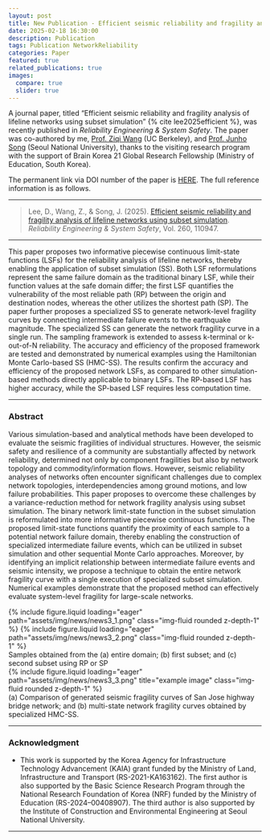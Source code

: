 ```yaml
---
layout: post
title: New Publication - Efficient seismic reliability and fragility analysis of lifeline networks using subset simulation
date: 2025-02-18 16:30:00
description: Publication
tags: Publication NetworkReliability
categories: Paper
featured: true
related_publications: true
images:
  compare: true
  slider: true
---
```


A journal paper, titled “Efficient seismic reliability and fragility analysis of lifeline networks using subset simulation” {% cite lee2025efficient %}, was recently published in _Reliability Engineering & System Safety_. The paper was co-authored by me, [Prof. Ziqi Wang](https://coezresearch.wpenginepowered.com/) (UC Berkeley), and [Prof. Junho Song](https://systemreliability.wordpress.com) (Seoul National University), thanks to the visiting research program with the support of Brain Korea 21 Global Research Fellowship (Ministry of Education, South Korea).

The permanent link via DOI number of the paper is [HERE](https://doi.org/10.1016/j.ress.2025.110947). The full reference information is as follows.

<hr>

> Lee, D., Wang, Z., & Song, J. (2025). [Efficient seismic reliability and fragility analysis of lifeline networks using subset simulation](https://doi.org/10.1016/j.ress.2025.110947). _Reliability Engineering & System Safety_, Vol. 260, 110947.

<hr>

This paper proposes two informative piecewise continuous limit-state functions (LSFs) for the reliability analysis of lifeline networks, thereby enabling the application of subset simulation (SS). Both LSF reformulations represent the same failure domain as the traditional binary LSF, while their function values at the safe domain differ; the first LSF quantifies the vulnerability of the most reliable path (RP) between the origin and destination nodes, whereas the other utilizes the shortest path (SP). The paper further proposes a specialized SS to generate network-level fragility curves by connecting intermediate failure events to the earthquake magnitude. The specialized SS can generate the network fragility curve in a single run. The sampling framework is extended to assess k-terminal or k-out-of-N reliability. The accuracy and efficiency of the proposed framework are tested and demonstrated by numerical examples using the Hamiltonian Monte Carlo-based SS (HMC-SS). The results confirm the accuracy and efficiency of the proposed network LSFs, as compared to other simulation-based methods directly applicable to binary LSFs. The RP-based LSF has higher accuracy, while the SP-based LSF requires less computation time.

<hr>

### Abstract

Various simulation-based and analytical methods have been developed to evaluate the seismic fragilities of individual structures. However, the seismic safety and resilience of a community are substantially affected by network reliability, determined not only by component fragilities but also by network topology and commodity/information flows. However, seismic reliability analyses of networks often encounter significant challenges due to complex network topologies, interdependencies among ground motions, and low failure probabilities. This paper proposes to overcome these challenges by a variance-reduction method for network fragility analysis using subset simulation. The binary network limit-state function in the subset simulation is reformulated into more informative piecewise continuous functions. The proposed limit-state functions quantify the proximity of each sample to a potential network failure domain, thereby enabling the construction of specialized intermediate failure events, which can be utilized in subset simulation and other sequential Monte Carlo approaches. Moreover, by identifying an implicit relationship between intermediate failure events and seismic intensity, we propose a technique to obtain the entire network fragility curve with a single execution of specialized subset simulation. Numerical examples demonstrate that the proposed method can effectively evaluate system-level fragility for large-scale networks.

<swiper-container keyboard="true" navigation="true" pagination="true" pagination-clickable="true" pagination-dynamic-bullets="true" rewind="true">
  <swiper-slide>{% include figure.liquid loading="eager" path="assets/img/news/news3_1.png" class="img-fluid rounded z-depth-1" %}</swiper-slide>
  <swiper-slide>{% include figure.liquid loading="eager" path="assets/img/news/news3_2.png" class="img-fluid rounded z-depth-1" %}</swiper-slide>
</swiper-container>
<div class="caption">
    Samples obtained from the (a) entire domain; (b) first subset; and (c) second subset using RP or SP
</div>
<div class="row">
    <div class="col-sm mt-3 mt-md-0">
        {% include figure.liquid loading="eager" path="assets/img/news/news3_3.png" title="example image" class="img-fluid rounded z-depth-1" %}
    </div>
</div>
<div class="caption">
    (a) Comparison of generated seismic fragility curves of San Jose highway bridge network; and (b) multi-state network fragility curves obtained by specialized HMC-SS.
</div>

<hr>

### Acknowledgment

- This work is supported by the Korea Agency for Infrastructure Technology Advancement (KAIA) grant funded by the Ministry of Land, Infrastructure and Transport (RS-2021-KA163162). The first author is also supported by the Basic Science Research Program through the National Research Foundation of Korea (NRF) funded by the Ministry of Education (RS-2024–00408907). The third author is also supported by the Institute of Construction and Environmental Engineering at Seoul National University.

<hr>
